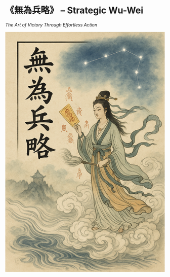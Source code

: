 # 《無為兵略》 – Strategic Wu-Wei

*The Art of Victory Through Effortless Action*

![Cover Art](cover.png)
